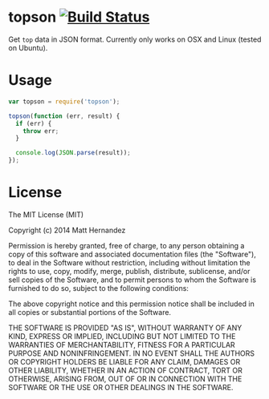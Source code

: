 topson [![Build Status](https://travis-ci.org/fiveisprime/topson.svg?branch=master)](https://travis-ci.org/fiveisprime/topson)
======

Get `top` data in JSON format. Currently only works on OSX and Linux (tested on
Ubuntu).

# Usage

```js
var topson = require('topson');

topson(function (err, result) {
  if (err) {
    throw err;
  }

  console.log(JSON.parse(result));
});
```

# License

The MIT License (MIT)

Copyright (c) 2014 Matt Hernandez

Permission is hereby granted, free of charge, to any person obtaining a copy
of this software and associated documentation files (the "Software"), to deal
in the Software without restriction, including without limitation the rights
to use, copy, modify, merge, publish, distribute, sublicense, and/or sell
copies of the Software, and to permit persons to whom the Software is
furnished to do so, subject to the following conditions:

The above copyright notice and this permission notice shall be included in all
copies or substantial portions of the Software.

THE SOFTWARE IS PROVIDED "AS IS", WITHOUT WARRANTY OF ANY KIND, EXPRESS OR
IMPLIED, INCLUDING BUT NOT LIMITED TO THE WARRANTIES OF MERCHANTABILITY,
FITNESS FOR A PARTICULAR PURPOSE AND NONINFRINGEMENT. IN NO EVENT SHALL THE
AUTHORS OR COPYRIGHT HOLDERS BE LIABLE FOR ANY CLAIM, DAMAGES OR OTHER
LIABILITY, WHETHER IN AN ACTION OF CONTRACT, TORT OR OTHERWISE, ARISING FROM,
OUT OF OR IN CONNECTION WITH THE SOFTWARE OR THE USE OR OTHER DEALINGS IN THE
SOFTWARE.
